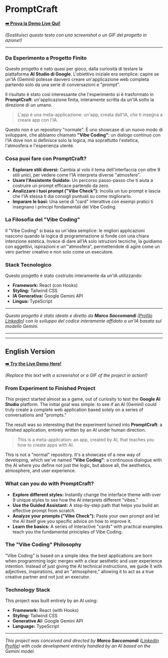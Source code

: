 # PromptCraft 

**[➡️ Prova la Demo Live Qui!](INSERISCI_QUI_IL_LINK_PUBBLICO_DEL_PROGETTO_AI_STUDIO)**

*(Sostituisci questo testo con uno screenshot o un GIF del progetto in azione!)*

---

### Da Esperimento a Progetto Finito

Questo progetto è nato quasi per gioco, dalla curiosità di testare la piattaforma **AI Studio di Google**. L'obiettivo iniziale era semplice: capire se un'IA (Gemini) potesse davvero creare un'applicazione web completa partendo solo da una serie di conversazioni e "prompt".

Il risultato è stato così interessante che l'esperimento si è trasformato in **PromptCraft**: un'applicazione finita, interamente scritta da un'IA sotto la direzione di un umano.

> L'app è una meta-applicazione: un'app, creata dall'IA, che ti insegna a creare app con l'IA.

Questo non è un repository "normale". È uno showcase di un nuovo modo di sviluppare, che abbiamo chiamato **"Vibe Coding"**: un dialogo continuo con l'IA dove non si definisce solo la logica, ma soprattutto l'estetica, l'atmosfera e l'esperienza utente.

### Cosa puoi fare con PromptCraft?

-   **Esplorare stili diversi:** Cambia al volo il tema dell'interfaccia con oltre 9 stili unici, per vedere come l'IA interpreta diverse "atmosfere".
-   **Usare l'Assistente Guidato:** Un percorso passo-passo che ti aiuta a costruire un prompt efficace partendo da zero.
-   **Analizzare i tuoi prompt ("Vibe Check"):** Incolla un tuo prompt e lascia che l'IA stessa ti dia consigli puntuali su come migliorarlo.
-   **Imparare le basi:** Una serie di "card" interattive con esempi pratici ti insegnano i principi fondamentali del Vibe Coding.

### La Filosofia del "Vibe Coding"

Il "Vibe Coding" si basa su un'idea semplice: le migliori applicazioni nascono quando la logica di programmazione si fonde con una chiara intenzione estetica. Invece di dare all'IA solo istruzioni tecniche, la guidiamo con aggettivi, ispirazioni e un'"atmosfera", permettendole di agire come un vero partner creativo e non solo come un esecutore.

### Stack Tecnologico

Questo progetto è stato costruito interamente da un'IA utilizzando:

-   **Framework:** React (con Hooks)
-   **Styling:** Tailwind CSS
-   **IA Generativa:** Google Gemini API
-   **Lingua:** TypeScript

---

_Questo progetto è stato ideato e diretto da **Marco Saccomandi** ([Profilo LinkedIn](https://www.linkedin.com/in/marco-saccomandi-5bbb3b2a/)) con lo sviluppo del codice interamente affidato a un'IA basata sul modello Gemini._

---
---

## English Version

**[➡️ Try the Live Demo Here!](PASTE_YOUR_PUBLIC_AI_STUDIO_PROJECT_LINK_HERE)**

*(Replace this text with a screenshot or a GIF of the project in action!)*

### From Experiment to Finished Project

This project started almost as a game, out of curiosity to test the **Google AI Studio** platform. The initial goal was simple: to see if an AI (Gemini) could truly create a complete web application based solely on a series of conversations and "prompts."

The result was so interesting that the experiment turned into **PromptCraft**: a finished application, entirely written by an AI under human direction.

> This is a meta-application: an app, created by AI, that teaches you how to create apps with AI.

This is not a "normal" repository. It's a showcase of a new way of developing, which we've named **"Vibe Coding"**: a continuous dialogue with the AI where you define not just the logic, but above all, the aesthetics, atmosphere, and user experience.

### What can you do with PromptCraft?

-   **Explore different styles:** Instantly change the interface theme with over 9 unique styles to see how the AI interprets different "vibes."
-   **Use the Guided Assistant:** A step-by-step path that helps you build an effective prompt from scratch.
-   **Analyze your prompts ("Vibe Check"):** Paste your own prompt and let the AI itself give you specific advice on how to improve it.
-   **Learn the basics:** A series of interactive "cards" with practical examples teach you the fundamental principles of Vibe Coding.

### The "Vibe Coding" Philosophy

"Vibe Coding" is based on a simple idea: the best applications are born when programming logic merges with a clear aesthetic and user experience intention. Instead of just giving the AI technical instructions, we guide it with adjectives, inspirations, and an "atmosphere," allowing it to act as a true creative partner and not just an executor.

### Technology Stack

This project was built entirely by an AI using:

-   **Framework:** React (with Hooks)
-   **Styling:** Tailwind CSS
-   **Generative AI:** Google Gemini API
-   **Language:** TypeScript

---

_This project was conceived and directed by **Marco Saccomandi** ([LinkedIn Profile](https://www.linkedin.com/in/marco-saccomandi-5bbb3b2a/)) with code development entirely handled by an AI based on the Gemini model._
